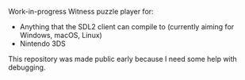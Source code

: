 Work-in-progress Witness puzzle player for:
- Anything that the SDL2 client can compile to (currently aiming for Windows, macOS, Linux)
- Nintendo 3DS

This repository was made public early because I need some help with debugging.
